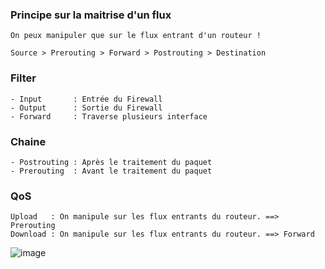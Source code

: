 ### Principe sur la maitrise d'un flux
```
On peux manipuler que sur le flux entrant d'un routeur !
```

```
Source > Prerouting > Forward > Postrouting > Destination
```

### Filter
```
- Input       : Entrée du Firewall
- Output      : Sortie du Firewall
- Forward     : Traverse plusieurs interface
```

### Chaine
```
- Postrouting : Après le traitement du paquet
- Prerouting  : Avant le traitement du paquet
```

### QoS
```
Upload   : On manipule sur les flux entrants du routeur. ==> Prerouting
Download : On manipule sur les flux entrants du routeur. ==> Forward 
```


![image](https://github.com/MarcJaffre/Mikrotik/assets/35907/b6dd4123-30cd-4cd9-88fa-8f4a5dd71913)
